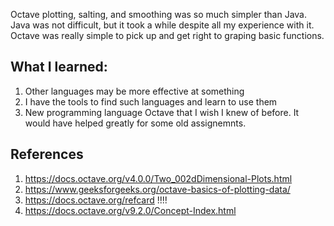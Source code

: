Octave plotting, salting, and smoothing was so much simpler than Java. \
Java was not difficult, but it took a while despite all my experience with it. \
Octave was really simple to pick up and get right to graping basic functions. 

## What I learned:
1. Other languages may be more effective at something
2. I have the tools to find such languages and learn to use them
3. New programming language Octave that I wish I knew of before. It would have helped greatly for some old assignemnts.

## References
1. https://docs.octave.org/v4.0.0/Two_002dDimensional-Plots.html  
2. https://www.geeksforgeeks.org/octave-basics-of-plotting-data/
3. https://docs.octave.org/refcard !!!!
4. https://docs.octave.org/v9.2.0/Concept-Index.html
